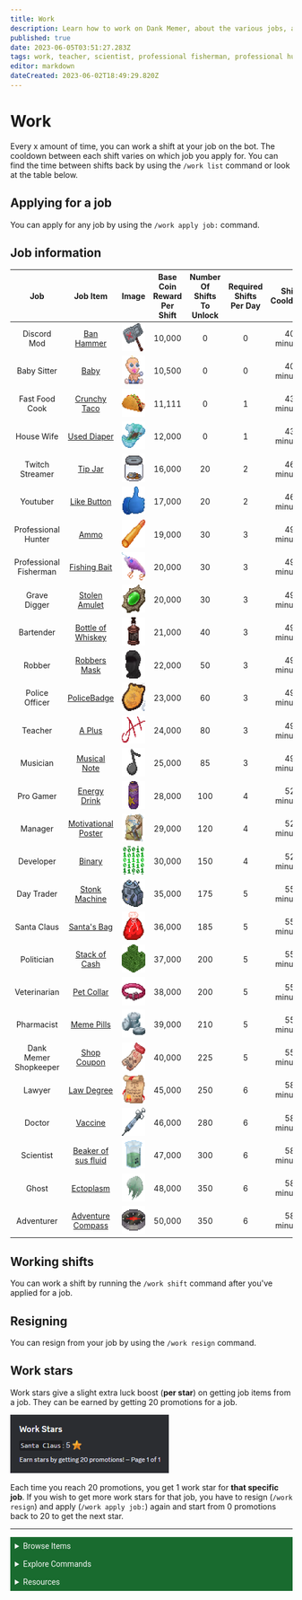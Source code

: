```yaml
---
title: Work
description: Learn how to work on Dank Memer, about the various jobs, and possible work items you can receive.
published: true
date: 2023-06-05T03:51:27.283Z
tags: work, teacher, scientist, professional fisherman, professional hunter, gravedigger, fast food cook, discord mod, adventurer, babysitter, housewife, twitch streamer, youtuber, bartender, robber, police officer, pro gamer, manager, developer, day trader, santa clause, politician, pharmacist, shopkeeper, work list, work shift, work rewards, ghost, doctor, lawyer
editor: markdown
dateCreated: 2023-06-02T18:49:29.820Z
---
```


# Work
Every x amount of time, you can work a shift at your job on the bot. The cooldown between each shift varies on which job you apply for. You can find the time between shifts back by using the `/work list` command or look at the table below.

## Applying for a job
You can apply for any job by using the `/work apply job:` command.

## Job information

| Job | Job Item | Image | Base Coin Reward Per Shift | Number Of Shifts To Unlock | Required Shifts Per Day | Shift Cooldown |
|:--:|:------:|:----:|:------:|:--------:|:--------:|:--------:|
| Discord Mod | <a href="https://dankmemer.wiki/en/Items/Sellables#BanHammer" target="_blank">Ban Hammer</a> | <img src="/items/sellables/banhammer.png" alt="Ban Hammer" width="50" height="50"> | 10,000 | 0 | 0 | 40 minutes |
| Baby Sitter | <a href="https://dankmemer.wiki/en/Items/Collectables#Baby" target="_blank">Baby</a> | <img src="/items/collectables/baby.png" alt="Baby" width="50" height="50"> | 10,500 | 0 | 0 | 40 minutes |
| Fast Food Cook | <a href="https://dankmemer.wiki/en/Items/Power-ups#CrunchyTaco" target="_blank">Crunchy Taco</a> | <img src="/items/power-ups/crunchytaco.png" alt="Crunchy Taco" width="50" height="50"> | 11,111 | 0 | 1 | 43 minutes |
| House Wife | <a href="https://dankmemer.wiki/en/Items/Tools#UsedDiaper" target="_blank">Used Diaper</a> | <img src="/items/tools/useddiaper.png" alt="Used Diaper" width="50" height="50"> | 12,000 | 0 | 1 | 43 minutes |
| Twitch Streamer | <a href="https://dankmemer.wiki/en/Items/Tools#TipJar" target="_blank">Tip Jar</a> | <img src="/items/tools/tipjar.png" alt="Tip Jar" width="50" height="50"> | 16,000 | 20 | 2 | 46 minutes |
| Youtuber | <a href="https://dankmemer.wiki/en/Items/Collectables#LikeButton" target="_blank">Like Button</a> | <img src="/items/collectables/likebutton.png" alt="Like Button" width="50" height="50"> | 17,000 | 20 | 2 | 46 minutes |
| Professional Hunter | <a href="https://dankmemer.wiki/en/Items/Power-ups#Ammo" target="_blank">Ammo</a> | <img src="/items/power-ups/ammo.png" alt="Ammo" width="50" height="50"> | 19,000 | 30 | 3 | 49 minutes |
| Professional Fisherman | <a href="https://dankmemer.wiki/en/Items/Power-ups#FishingBait" target="_blank">Fishing Bait</a> | <img src="/items/power-ups/fishingbait.png" alt="Fishing Bait" width="50" height="50"> | 20,000 | 30 | 3 | 49 minutes |
| Grave Digger | <a href="https://dankmemer.wiki/en/Items/Power-ups#StolenAmulet" target="_blank">Stolen Amulet</a> | <img src="/items/power-ups/stolenamulet.gif" alt="Stolen Amulet" width="50" height="50"> | 20,000 | 30 | 3 | 49 minutes |
| Bartender | <a href="https://dankmemer.wiki/en/Items/Power-ups#BottleofWhiskey" target="_blank">Bottle of Whiskey</a> | <img src="/items/power-ups/bottleofwhiskey.png" alt="Bottle of Whiskey" width="50" height="50"> | 21,000 | 40 | 3 | 49 minutes |
| Robber | <a href="https://dankmemer.wiki/en/Items/Power-ups#RobbersMask" target="_blank">Robbers Mask</a> | <img src="/items/power-ups/robbersmask.png" alt="Robbers Mask" width="50" height="50"> | 22,000 | 50 | 3 | 49 minutes |
| Police Officer | <a href="https://dankmemer.wiki/en/Items/Collectables#PoliceBadge" target="_blank">PoliceBadge</a> | <img src="/items/collectables/policebadge.png" alt="Police Badge" width="50" height="50"> | 23,000 | 60 | 3 | 49 minutes |
| Teacher | <a href="https://dankmemer.wiki/en/Items/Sellables#APlus" target="_blank">A Plus</a> | <img src="/items/sellables/aplus.gif" alt="A Plus" width="50" height="50"> | 24,000 | 80 | 3 | 49 minutes |
| Musician | <a href="https://dankmemer.wiki/en/Items/Sellables#MusicalNote" target="_blank">Musical Note</a> | <img src="/items/sellables/musicalnote.gif" alt="Musical Note" width="50" height="50"> | 25,000 | 85 | 3 | 49 minutes |
| Pro Gamer | <a href="https://dankmemer.wiki/en/Items/Power-ups#EnergyDrink" target="_blank">Energy Drink</a> | <img src="/items/power-ups/energydrink.png" alt="Energy Drink" width="50" height="50"> | 28,000 | 100 | 4 | 52 minutes |
| Manager | <a href="https://dankmemer.wiki/en/Items/Power-ups#MotivationalPoster" target="_blank">Motivational Poster</a> | <img src="/items/power-ups/motivationalposter.png" alt="Motivational Poster" width="50" height="50"> | 29,000 | 120 | 4 | 52 minutes |
| Developer | <a href="https://dankmemer.wiki/en/Items/Collectables#Binary" target="_blank">Binary</a> | <img src="/items/collectables/binary.gif" alt="Binary" width="50" height="50"> | 30,000 | 150 | 4 | 52 minutes |
| Day Trader | <a href="https://dankmemer.wiki/en/Items/Tools#StonkMachine" target="_blank">Stonk Machine</a> | <img src="/items/tools/stonkmachine.gif" alt="Stonk Machine" width="50" height="50"> | 35,000 | 175 | 5 | 55 minutes |
| Santa Claus | <a href="https://dankmemer.wiki/en/Items/Lootboxes#SantasBag" target="_blank">Santa's Bag</a> | <img src="/items/lootboxes/santasbag.png" alt="Santa's Bag" width="50" height="50"> | 36,000 | 185 | 5 | 55 minutes |
| Politician | <a href="https://dankmemer.wiki/en/Items/Collectables#StackofCash" target="_blank">Stack of Cash</a> | <img src="/items/collectables/stackofcash.png" alt="Stack of Cash" width="50" height="50"> | 37,000 | 200 | 5 | 55 minutes |
| Veterinarian | <a href="https://dankmemer.wiki/en/Items/Power-ups#PetCollar" target="_blank">Pet Collar</a> | <img src="/items/power-ups/petcollar.png" alt="Pet Collar" width="50" height="50"> | 38,000 | 200 | 5 | 55 minutes |
| Pharmacist | <a href="https://dankmemer.wiki/en/Items/Sellables#MemePills" target="_blank">Meme Pills</a> | <img src="/items/sellables/memepills.png" alt="Meme Pills" width="50" height="50"> | 39,000 | 210 | 5 | 55 minutes |
| Dank Memer Shopkeeper | <a href="https://dankmemer.wiki/en/Items/Power-ups#ShopCoupon" target="_blank">Shop Coupon</a> | <img src="/items/power-ups/shopcoupon.png" alt="Shop Coupon" width="50" height="50"> | 40,000 | 225 | 5 | 55 minutes |
| Lawyer | <a href="https://dankmemer.wiki/en/Items/Sellables#LawDegree" target="_blank">Law Degree</a> | <img src="/items/sellables/lawdegree.png" alt="Law Degree" width="50" height="50"> | 45,000 | 250 | 6 | 58 minutes |
| Doctor | <a href="https://dankmemer.wiki/en/Items/Sellables#Vaccine" target="_blank">Vaccine</a> | <img src="/items/sellables/vaccine.png" alt="Vaccine" width="50" height="50"> | 46,000 | 280 | 6 | 58 minutes |
| Scientist | <a href="https://dankmemer.wiki/en/Items/Sellables#Beakerofsusfluid" target="_blank">Beaker of sus fluid</a> | <img src="/items/sellables/beakerofsusfluid.png" alt="Beaker of sus fluid" width="50" height="50"> | 47,000 | 300 | 6 | 58 minutes |
| Ghost | <a href="https://dankmemer.wiki/en/Items/Sellables#Ectoplasm" target="_blank">Ectoplasm</a> | <img src="/items/sellables/ectoplasm.gif" alt="Ectoplasm" width="50" height="50"> | 48,000 | 350 | 6 | 58 minutes |
| Adventurer | <a href="https://dankmemer.wiki/en/Items/Power-ups#AdventureCompass" target="_blank">Adventure Compass</a> | <img src="/items/power-ups/adventurecompass.gif" alt="Adventure Compass" width="50" height="50"> | 50,000 | 350 | 6 | 58 minutes |

## Working shifts
You can work a shift by running the `/work shift` command after you've applied for a job.

## Resigning
You can resign from your job by using the `/work resign` command.

## Work stars
Work stars give a slight extra luck boost (**per star**) on getting job items from a job.
They can be earned by getting 20 promotions for a job.

![work_stars.png](/bot-features/work/work_stars.png)

Each time you reach 20 promotions, you get 1 work star for **that specific job**. 
If you wish to get more work stars for that job, you have to resign (`/work resign`) and apply (`/work apply job:`) again and start from 0 promotions back to 20 to get the next star.

---


<body>
  <details closed>
    <summary style="background-color:#196b2f; color:#F5F5F5; font: 14px Roboto; padding: 8px;">Browse Items</summary>
      <div style="text-align: center;">  
      <p style="font: 12px Roboto; padding: 0 8px 3px 8px;">
          <a href="/Items/Collectables" target="_blank">Collectables</a> &#x2022; <a href="/Items/Consumables" target="_blank">Consumables</a> &#x2022; <a href="/Items/Drops" target="_blank">Drops</a> &#x2022; <a href="/Items/Lootboxes" target="_blank">Lootboxes</a> &#x2022; <a href="/Items/Packs" target="_blank">Packs</a> &#x2022; <a href="/Items/Power-ups" target="_blank">Power-ups</a> &#x2022; <a href="/Items/Sellables" target="_blank">Sellables</a> &#x2022; <a href="/Items/Tools" target="_blank">Tools</a>
        </p>
         </div>
    </details>
</body>

<body>
  <details closed>
    <summary style="background-color:#196b2f; color:#F5F5F5; font: 14px Roboto; padding: 8px;">Explore Commands</summary>
    <details>
      <summary style="background-color:#72ad70; color:#000000; font: 12px Roboto; padding: 8px;">Currency Commands</summary>
      <div style="text-align: center;"> 
      <p style="font: 12px Roboto; padding: 0 8px 3px 8px;"> <a href="/Bot-features/Currency-Commands/Achievements" target="_blank">Achievements</a> &#x2022; <a href="/Bot-features/Currency-Commands/Advancements" target="_blank">Advancements - (</a> <a href="/Bot-features/Currency-Commands/Advancements#LevelRewards" target="_blank">Levels</a>, <a href="/Bot-features/Currency-Commands/Advancements#Omega" target="_blank">Omega</a>, <a href="/Bot-features/Currency-Commands/Advancements#Prestige" target="_blank">Prestige</a>, <a href="/Bot-features/Currency-Commands/Advancements/Upgrades" target="_blank">Upgrades</a>, <a href="/Bot-features/Currency-Commands/Advancements#Vote" target="_blank"> Vote</a>) <br> <a href="/Bot-features/Currency-Commands/Adventure" target="_blank">Adventure</a> &#x2022; <a href="/Bot-features/Currency-Commands/Badges" target="_blank">Badges</a> &#x2022; <a href="/Bot-features/Currency-Commands/Basic-Commands#Balance" target="_blank">Balance</a> &#x2022; <a href="/Bot-features/Currency-Commands/Rob-and-Heist#Bankrob" target="_blank">Bankrob</a> &#x2022; <a href="/Bot-features/Currency-Commands/Grind-Commands#Beg" target="_blank">Beg</a> &#x2022; <a href="/Bot-features/Currency-Commands/Bundles" target="_blank">Bundles</a> &#x2022; <a href="/Bot-features/Fun-Games-Image/Fun-and-Images#Compare" target="_blank">Compare</a> &#x2022; <a href="/Bot-features/Currency-Commands/Basic-Commands#Craft" target="_blank">Craft</a> &#x2022; <a href="/Bot-features/Currency-Commands/Grind-Commands#Crime" target="_blank">Crime</a> <br><a href="/Bot-features/Currency-Commands/Basic-Commands#Currencylog" target="_blank">Currencylog</a> &#x2022; <a href="/Bot-features/Currency-Commands/Basic-Commands#Daily" target="_blank">Daily</a> &#x2022; <a href="/Bot-features/Currency-Commands/Basic-Commands#Deposit" target="_blank">Deposit</a> &#x2022; <a href="/Bot-features/Currency-Commands/Grind-Commands#Dig" target="_blank">Dig</a> &#x2022; <a href="/Items/Drops" target="_blank">Drops</a> &#x2022; <a href="/Bot-features/Currency-Commands/Farm" target="_blank">Farm</a> &#x2022; <a href="/Bot-features/Currency-Commands/Grind-Commands#Fish" target="_blank">Fish</a> &#x2022; <a href="/Bot-features/Currency-Commands/Friends" target="_blank">Friends</a> &#x2022; <a href="/Bot-features/Currency-Commands/Serverevents-and-Giveaways#Giveaways" target="_blank">Giveaway</a> &#x2022; <a href="/Bot-features/Currency-Commands/Grind-Commands#Highlow" target="_blank">Highlow</a> <br> <a href="/Bot-features/Currency-Commands/Grind-Commands#Hunt" target="_blank">Hunt</a> &#x2022; <a href="/Bot-features/Currency-Commands/Basic-Commands#Inventory" target="_blank">Inventory</a> &#x2022; <a href="/Bot-features/Currency-Commands/Basic-Commands#Item" target="_blank">Item</a> &#x2022; <a href="/Bot-features/Currency-Commands/Leaderboards" target="_blank">Leaderboard</a> &#x2022; <a href="/Bot-features/Currency-Commands/Lotteries" target="_blank">Lottery</a> &#x2022; <a href="/Bot-features/Currency-Commands/Market" target="_blank">Market</a> &#x2022; <a href="/Bot-features/Currency-Commands/Marriage" target="_blank">Marriage</a> &#x2022; <a href="/Bot-features/Currency-Commands/Advancements/Upgrades#Monthly" target="_blank">Monthly</a> <br> <a href="/Bot-features/Currency-Commands/Multipliers" target="_blank">Multipliers</a> &#x2022; <a href="/Bot-features/Currency-Commands/Basic-Commands#Notifications" target="_blank">Notifications</a> &#x2022; <a href="/Bot-features/Currency-Commands/Pets" target="_blank">Pets</a>  &#x2022; <a href="/Bot-features/Currency-Commands/Grind-Commands#Postmemes" target="_blank">Postmemes</a> &#x2022; <a href="/Bot-features/Currency-Commands/Basic-Commands/Profile" target="_blank">Profile</a> &#x2022; <a href="/Bot-features/Currency-Commands/Quests" target="_blank">Quests</a> &#x2022; <a href="/Bot-features/Currency-Commands/Basic-Commands#Remove" target="_blank">Remove</a> &#x2022; <a href="/Bot-features/Currency-Commands/Rob-and-Heist#Rob" target="_blank">Rob</a> <br> <a href="/Bot-features/Currency-Commands/Grind-Commands#Scratch" target="_blank">Scratch</a> &#x2022; <a href="/Bot-features/Currency-Commands/Grind-Commands#Search" target="_blank">Search</a> &#x2022; <a href="/Bot-features/Currency-Commands/Serverevents-and-Giveaways#Serverevents" target="_blank">Serverevents</a> &#x2022; <a href="/Bot-features/Currency-Commands/Basic-Commands#Shop" target="_blank">Shop</a> &#x2022; <a href="/Bot-features/Currency-Commands/Basic-Commands/Profile#Showcase" target="_blank">Showcase</a> &#x2022; <a href="/Bot-features/Currency-Commands/Skins" target="_blank">Skins</a> &#x2022; <a href="/Bot-features/Currency-Commands/Grind-Commands#Stream" target="_blank">Stream</a> &#x2022; <a href="/Bot-features/Utility-and-Config-Commands/Utility-Commands#Taxcalc" target="_blank">Taxcalc</a> <br> <a href="/Bot-features/Currency-Commands/Basic-Commands/Profile#Titles" target="_blank">Title</a> &#x2022; <a href="/Bot-features/Currency-Commands/Basic-Commands#Use" target="_blank">Use</a> &#x2022; <a href="/Bot-features/Currency-Commands/Basic-Commands#Vacation" target="_blank">Vacation</a> &#x2022; <a href="/Bot-features/Fun-Games-Image/Games-and-Wagers#Wagers" target="_blank">Wager</a> &#x2022; <a href="/About-Dank-Memer/Premium-users#Weekly" target="_blank">Weekly</a> &#x2022; <a href="/Bot-features/Currency-Commands/Basic-Commands#Withdraw" target="_blank">Withdraw</a> &#x2022; <a href="/Bot-features/Currency-Commands/Work" target="_blank">Work</a> </p>
      </div>
    </details>
    <details>
      <summary style="background-color:#72ad70; color:#000000; font: 12px Roboto; padding: 8px;">Fun, Game, and Image Commands</summary>
      <div style="text-align: center;"> 
      <p style="font: 12px Roboto; padding: 0 8px 3px 8px;"><a href="/Bot-features/Fun-Games-Image/Fun-and-Images#Ball" target="_blank">8ball</a> &#x2022; <a href="/Bot-features/Fun-Games-Image/Fun-and-Images#Animals" target="_blank">Animals</a> &#x2022;  <a href="/Bot-features/Fun-Games-Image/Fun-and-Images#Clap" target="_blank">Clap</a> &#x2022; <a href="/Bot-features/Fun-Games-Image/Games-and-Wagers#Fight" target="_blank">Fight</a> &#x2022; <a href="/Bot-features/Fun-Games-Image/Games-and-Wagers#Games" target="_blank">Game</a> &#x2022; <a href="/Bot-features/Fun-Games-Image/Fun-and-Images#Image" target="_blank">Image</a> &#x2022;  <a href="/Bot-features/Fun-Games-Image/Fun-and-Images#Meme" target="_blank">Meme</a> &#x2022;  <a href="/Bot-features/Fun-Games-Image/Fun-and-Images#Rate" target="_blank">Rate</a> &#x2022; <a href="/Bot-features/Fun-Games-Image/Fun-and-Images#Trivia" target="_blank">Trivia</a> &#x2022;  <a href="/Bot-features/Fun-Games-Image/Fun-and-Images#Xkcd" target="_blank">Xkcd</a> </p>
      </div>
    </details>
    <details>
      <summary style="background-color:#72ad70; color:#000000; font: 12px Roboto,sans-serif; padding: 8px;">Utility and Config Commands</summary>
      <div style="text-align: center;"> 
      <p style="font: 12px Roboto; padding: 0 8px 3px 8px;">
        <a href="/Bot-features/Utility-and-Config-Commands/Config-Commands#Alert" target="_blank">Alert</a> &#x2022; <a href="/Bot-features/Utility-and-Config-Commands/Config-Commands#Audit" target="_blank">Audit</a> &#x2022; <a href="/Bot-features/Utility-and-Config-Commands/Config-Commands#Automeme" target="_blank">Automeme</a> &#x2022; <a href="/Bot-features/Utility-and-Config-Commands/Config-Commands#Block" target="_blank">Block</a> &#x2022; <a href="/Bot-features/Utility-and-Config-Commands/Config-Commands#Disableuse" target="_blank">Disableuse</a> &#x2022; <a href="/Bot-features/Utility-and-Config-Commands/Config-Commands#Flow" target="_blank">Flow</a> &#x2022; <a href="/Resources/help" target="_blank">Help</a> &#x2022; <a href="/Bot-features/Utility-and-Config-Commands/Utility-Commands#Invite" target="_blank">Invite</a> &#x2022; <a href="/About-Dank-Memer/About-the-bot#Partners" target="_blank">Partners</a> &#x2022; <a href="/Bot-features/Utility-and-Config-Commands/Utility-Commands#Ping" target="_blank">Ping</a> <br> <a href="/About-Dank-Memer/Premium-users#PremiumCommands" target="_blank">Premium</a> &#x2022; <a href="/Bot-features/Utility-and-Config-Commands/Utility-Commands#Reminders" target="_blank">Reminder</a> &#x2022; <a href="/Resources/Reports-and-appeals" target="_blank">Report</a> &#x2022; <a href="/Bot-features/Utility-and-Config-Commands/Utility-Commands#Reset" target="_blank">Resetmydata</a> &#x2022; <a href="/Bot-features/Utility-and-Config-Commands/Config-Commands#ServerSettings" target="_blank">Serversettings</a> &#x2022; <a href="/Bot-features/Utility-and-Config-Commands/Config-Commands#Settings" target="_blank">Settings</a> &#x2022; <a href="/Bot-features/Utility-and-Config-Commands/Utility-Commands#Usage" target="_blank">Usage</a> &#x2022; <a href="/About-Dank-Memer/Vote" target="_blank">Vote</a></p>
      </div>
    </details>
  </details>
</body>
    
    


<body>
  <details closed>
    <summary style="background-color:#196b2f; color:#F5F5F5; font: 14px Roboto, sans-serif; padding: 8px;">Resources</summary>
      <div style="text-align: center;">  
      <p style="font: 12px Roboto, sans-serif; padding: 0 8px 3px 8px;"><a href="/Resources/FAQ" target="_blank">Frequently Asked Questions (FAQ) </a> &#x2022;  <a href="/About-Dank-Memer/Bot-rules" target="_blank">Bot Rules</a> &#x2022; <a href="/Resources/Bot-tutorials" target="_blank">Bot Tutorials</a> <br> <a href="/Resources/Changelog" target="_blank">Changelog</a> &#x2022; <a href="/Resources/Community-made-tools" target="_blank">Community Made Tools</a> <br> <a href="/Resources/Dank-Blog" target="_blank">Dank Blog</a> &#x2022; <a href="/Resources/help" target="_blank">Help Commands</a> &#x2022; <a href="/Resources/Reports-and-appeals" target="_blank">Reports and Appeals</a>
        </p>
         </div>
    </details>
</body>